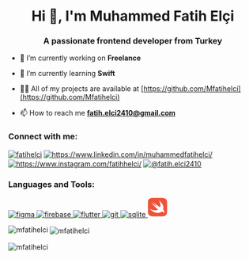 <h1 align="center">Hi 👋, I'm Muhammed Fatih Elçi</h1>
<h3 align="center">A passionate frontend developer from Turkey</h3>

- 🔭 I’m currently working on **Freelance**

- 🌱 I’m currently learning **Swift**

- 👨‍💻 All of my projects are available at [https://github.com/Mfatihelci](https://github.com/Mfatihelci)

- 📫 How to reach me **fatih.elci2410@gmail.com**

<h3 align="left">Connect with me:</h3>
<p align="left">
<a href="https://twitter.com/fatihelci" target="blank"><img align="center" src="https://raw.githubusercontent.com/rahuldkjain/github-profile-readme-generator/master/src/images/icons/Social/twitter.svg" alt="fatihelci" height="30" width="40" /></a>
<a href="https://www.linkedin.com/in/muhammedfatihelci/" target="blank"><img align="center" src="https://raw.githubusercontent.com/rahuldkjain/github-profile-readme-generator/master/src/images/icons/Social/linked-in-alt.svg" alt="https://www.linkedin.com/in/muhammedfatihelci/" height="30" width="40" /></a>
<a href="https://www.instagram.com/fatihhelci/" target="blank"><img align="center" src="https://raw.githubusercontent.com/rahuldkjain/github-profile-readme-generator/master/src/images/icons/Social/instagram.svg" alt="https://www.instagram.com/fatihhelci/" height="30" width="40" /></a>
<a href="https://medium.com/@fatih.elci2410" target="blank"><img align="center" src="https://raw.githubusercontent.com/rahuldkjain/github-profile-readme-generator/master/src/images/icons/Social/medium.svg" alt="@fatih.elci2410" height="30" width="40" /></a>
</p>

<h3 align="left">Languages and Tools:</h3>
<p align="left"> <a href="https://www.figma.com/" target="_blank" rel="noreferrer"> <img src="https://www.vectorlogo.zone/logos/figma/figma-icon.svg" alt="figma" width="40" height="40"/> </a> <a href="https://firebase.google.com/" target="_blank" rel="noreferrer"> <img src="https://www.vectorlogo.zone/logos/firebase/firebase-icon.svg" alt="firebase" width="40" height="40"/> </a> <a href="https://flutter.dev" target="_blank" rel="noreferrer"> <img src="https://www.vectorlogo.zone/logos/flutterio/flutterio-icon.svg" alt="flutter" width="40" height="40"/> </a> <a href="https://git-scm.com/" target="_blank" rel="noreferrer"> <img src="https://www.vectorlogo.zone/logos/git-scm/git-scm-icon.svg" alt="git" width="40" height="40"/> </a> <a href="https://www.sqlite.org/" target="_blank" rel="noreferrer"> <img src="https://www.vectorlogo.zone/logos/sqlite/sqlite-icon.svg" alt="sqlite" width="40" height="40"/> </a> <a href="https://developer.apple.com/swift/" target="_blank" rel="noreferrer"> <img src="https://raw.githubusercontent.com/devicons/devicon/master/icons/swift/swift-original.svg" alt="swift" width="40" height="40"/> </a> </p>

<p><img align="left" src="https://github-readme-stats.vercel.app/api/top-langs?username=mfatihelci&show_icons=true&locale=en&layout=compact" alt="mfatihelci" /></p>

<p>&nbsp;<img align="center" src="https://github-readme-stats.vercel.app/api?username=mfatihelci&show_icons=true&locale=en" alt="mfatihelci" /></p>

<p><img align="center" src="https://github-readme-streak-stats.herokuapp.com/?user=mfatihelci&" alt="mfatihelci" /></p>
